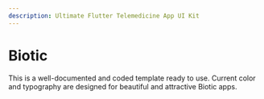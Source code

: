 ```yaml
---
description: Ultimate Flutter Telemedicine App UI Kit
---
```


# Biotic

This is a well-documented and coded template ready to use. Current color and typography are designed for beautiful and attractive Biotic apps.
